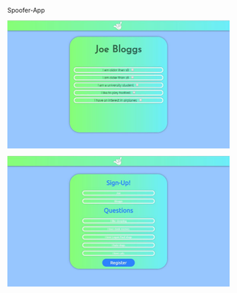 Spoofer-App

<p align="center">
<img src="public/img/Spoofer.JPG">
</p>
<p align="center">
<img src="public/img/spoofer-reg.JPG">
</p>


